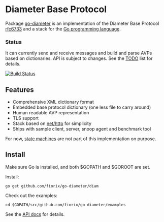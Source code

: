 # Diameter Base Protocol

Package [go-diameter](http://godoc.org/github.com/fiorix/go-diameter) is an
implementation of the
Diameter Base Protocol [rfc6733](http://tools.ietf.org/html/rfc6733)
and a stack for the [Go programming language](http://golang.org).

### Status

It can currently send and receive messages and build and parse AVPs based on
dictionaries. API is subject to changes. See the [TODO](./TODO) list for
details.

[![Build Status](https://secure.travis-ci.org/fiorix/go-diameter.png)](http://travis-ci.org/fiorix/go-diameter)

## Features

- Comprehensive XML dictionary format
- Embedded base protocol dictionary (one less file to carry around)
- Human readable AVP representation
- TLS support
- Stack based on [net/http](http://golang.org/pkg/net/http/) for simplicity
- Ships with sample client, server, snoop agent and benchmark tool

For now, [state machines](http://tools.ietf.org/html/rfc6733#section-4) are
not part of this implementation on purpose.

## Install

Make sure Go is installed, and both $GOPATH and $GOROOT are set.

Install:

	go get github.com/fiorix/go-diameter/diam

Check out the examples:

	cd $GOPATH/src/github.com/fiorix/go-diameter/examples

See the [API docs](http://godoc.org/github.com/fiorix/go-diameter) for
details.
